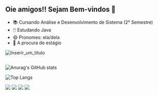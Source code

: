 ## Oie amigos!! Sejam Bem-vindos 👋


- 📚 Cursando Análise e Desenvolvimento de Sistema (2° Semestre)
- 🖱️  Estudando Java 
- 😄 Pronomes: ela/dela
- 🎯 A procura de estágio

![Inserir_um_titulo](https://github.com/user-attachments/assets/3cfb7611-3883-44d8-82f9-8255492f7613)

##

![Anurag's GitHub stats](https://github-readme-stats.vercel.app/api?username=Amanutella&show_icons=true&theme=tokyonight)

![Top Langs](https://github-readme-stats.vercel.app/api/top-langs/?username=Amanutella&layout=compact&theme=tokyonight)

<div> 
  <a href="https://www.linkedin.com/in/emanuelle-silva-579712319" target="_blank"><img src="https://img.shields.io/badge/-LinkedIn-%230077B5?style=for-the-badge&logo=linkedin&logoColor=white" target="_blank"></a>
  <a href = "mailto:manus2silva01@gmail.com"><img src="https://img.shields.io/badge/-Gmail-%23333?style=for-the-badge&logo=gmail&logoColor=white" target="_blank"></a>
  <a href="https://instagram.com/amanutella" target="_blank"><img src="https://img.shields.io/badge/-Instagram-%23E4405F?style=for-the-badge&logo=instagram&logoColor=white" target="_blank"></a>
   <a href="https://www.twitch.tv/amanutella" target="_blank"><img src="https://img.shields.io/badge/Twitch-9146FF?style=for-the-badge&logo=twitch&logoColor=white" target="_blank"></a>

</div>
